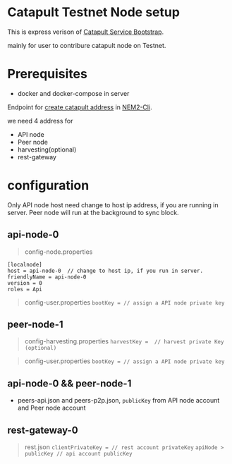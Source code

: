 # Catapult Testnet Node setup

This is express verison of [Catapult Service Bootstrap](https://github.com/tech-bureau/catapult-service-bootstrap).

mainly for user to contribure catapult node on Testnet.

# Prerequisites
- docker and docker-compose in server

Endpoint for [create catapult address](http://40.90.163.184:3000 ) in [NEM2-Cli](https://www.npmjs.com/package/nem2-cli).

we need 4 address for
- API node
- Peer node
- harvesting(optional)
- rest-gateway

# configuration

Only API node host need change to host ip address, if you are running in server.
Peer node will run at the background to sync block.

## api-node-0
> config-node.properties
```
[localnode]
host = api-node-0  // change to host ip, if you run in server.
friendlyName = api-node-0
version = 0
roles = Api
```

> config-user.properties
`bootKey = // assign a API node private key`

## peer-node-1
> config-harvesting.properties
`harvestKey =  // harvest private Key (optional)`

> config-user.properties
`bootKey = // assign a API node private key`


## api-node-0 && peer-node-1
- peers-api.json and peers-p2p.json, `publicKey` from API node account and Peer node account

## rest-gateway-0
>rest.json
`clientPrivateKey = // rest account privateKey`
`apiNode > publicKey // api account publicKey`
